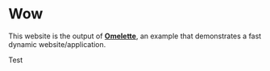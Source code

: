 # Wow

This website is the output of [**Omelette**](https://github.com/AaronBeaudoin/omelette), an example that demonstrates a fast dynamic website/application.

Test
